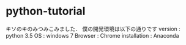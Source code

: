 # python-tutorial
キソのキのみつみこみました．
僕の開発環境は以下の通りです
version : python 3.5
OS : windows 7
Browser : Chrome
installation : Anaconda
